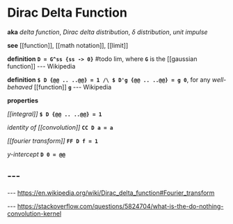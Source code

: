 # Dirac Delta Function

**aka** _delta function_, _Dirac delta distribution_, _δ distribution_, _unit impulse_

**see** [[function]], [[math notation]], [[limit]]

**definition** **`D = G^ss {ss -> 0}`** #todo lim, where **`G`** is the [[gaussian function]] --- Wikipedia

**definition** **`$ D {@@ .. ..@@} = 1 /\ $ D'g {@@ .. ..@@} = g 0`**, for any _well-behaved_ [[function]] **`g`** --- Wikipedia

**properties**

_[[integral]]_ **`$ D {@@ .. ..@@} = 1`**

_identity of [[convolution]]_ **`CC D a = a`**

_[[fourier transform]]_ **`FF D f = 1`**

_y-intercept_ **`D 0 = @@`**

## ---

--- <https://en.wikipedia.org/wiki/Dirac_delta_function#Fourier_transform>

--- <https://stackoverflow.com/questions/5824704/what-is-the-do-nothing-convolution-kernel>
